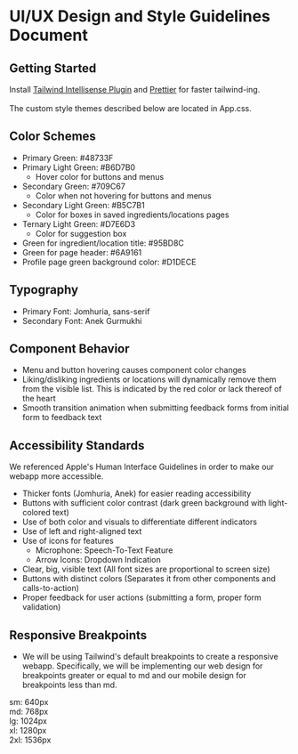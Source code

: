 # UI/UX Design and Style Guidelines Document

## Getting Started

Install [Tailwind Intellisense Plugin](https://marketplace.visualstudio.com/items?itemName=bradlc.vscode-tailwindcss) and [Prettier](https://github.com/tailwindlabs/prettier-plugin-tailwindcss) for faster tailwind-ing. \
\
The custom style themes described below are located in App.css.

## Color Schemes

- Primary Green: #48733F
- Primary Light Green: #B6D7B0
  - Hover color for buttons and menus
- Secondary Green: #709C67
  - Color when not hovering for buttons and menus
- Secondary Light Green: #B5C7B1
  - Color for boxes in saved ingredients/locations pages
- Ternary Light Green: #D7E6D3
  - Color for suggestion box
- Green for ingredient/location title: #95BD8C
- Green for page header: #6A9161
- Profile page green background color: #D1DECE

## Typography

- Primary Font: Jomhuria, sans-serif
- Secondary Font: Anek Gurmukhi

## Component Behavior

- Menu and button hovering causes component color changes
- Liking/disliking ingredients or locations will dynamically remove them from the visible list. This is indicated by the red color or lack thereof of the heart
- Smooth transition animation when submitting feedback forms from initial form to feedback text

## Accessibility Standards
We referenced Apple's Human Interface Guidelines in order to make our webapp more accessible.
- Thicker fonts (Jomhuria, Anek) for easier reading accessibility
- Buttons with sufficient color contrast (dark green background with light-colored text)
- Use of both color and visuals to differentiate different indicators
- Use of left and right-aligned text
- Use of icons for features
  - Microphone: Speech-To-Text Feature
  - Arrow Icons: Dropdown Indication
- Clear, big, visible text (All font sizes are proportional to screen size)
- Buttons with distinct colors (Separates it from other components and calls-to-action)
- Proper feedback for user actions (submitting a form, proper form validation)

## Responsive Breakpoints

- We will be using Tailwind's default breakpoints to create a responsive webapp. Specifically, we will be implementing our web design for breakpoints greater or equal to md and our mobile design for breakpoints less than md.

sm: 640px\
md: 768px\
lg: 1024px\
xl: 1280px\
2xl: 1536px
